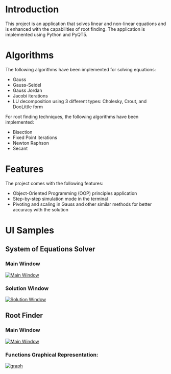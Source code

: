 # Introduction
This project is an application that solves linear and non-linear equations and is enhanced with the capabilities of root finding. The application is implemented using Python and PyQT5.

# Algorithms
The following algorithms have been implemented for solving equations:

- Gauss
- Gauss-Seidel
- Gauss Jordan
- Jacobi iterations
- LU decomposition using 3 different types: Cholesky, Crout, and DooLittle form  

For root finding techniques, the following algorithms have been implemented:

- Bisection
- Fixed Point iterations
- Newton Raphson
- Secant

# Features
The project comes with the following features:

- Object-Oriented Programming (OOP) principles application
- Step-by-step simulation mode in the terminal
- Pivoting and scaling in Gauss and other similar methods for better accuracy with the solution

# UI Samples

## System of Equations Solver
### Main Window
[![Main Window](https://www.linkpicture.com/q/Screenshot-2023-02-22-012329.png)](https://www.linkpicture.com/view.php?img=LPic63f552cbadd9d1414028322)
### Solution Window
[![Solution Window](https://www.linkpicture.com/q/Screenshot-2023-02-22-012402.png)](https://www.linkpicture.com/view.php?img=LPic63f552b4ec12f473136888)

## Root Finder
### Main Window
[![Main Window](https://www.linkpicture.com/q/RootFinder.png)](https://www.linkpicture.com/view.php?img=LPic63f351ea718f81819546485)
### Functions Graphical Representation:
[![graph](https://www.linkpicture.com/q/graphical.png)](https://www.linkpicture.com/view.php?img=LPic63f35239da21985134616)
